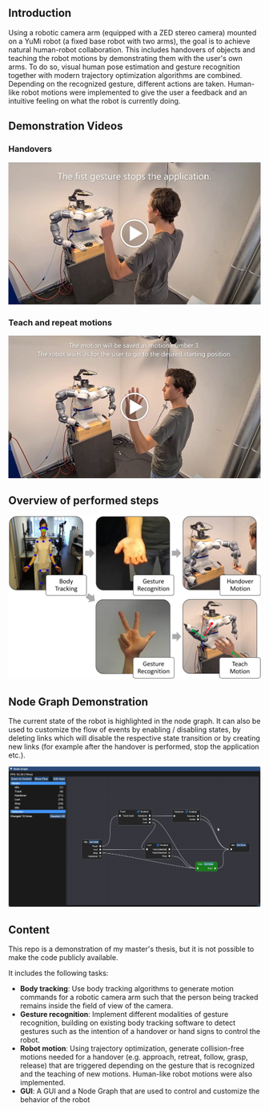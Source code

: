 ## Introduction
Using a robotic camera arm (equipped with a ZED stereo camera) mounted on a YuMi robot (a fixed base robot with two arms), the goal is to achieve natural human-robot collaboration. This includes handovers of objects and teaching the robot motions by demonstrating them with the user's own arms. To do so, visual human pose estimation and gesture recognition together with modern trajectory optimization algorithms are combined. Depending on the recognized gesture, different actions are taken. Human-like robot motions were implemented to give the user a feedback and an intuitive feeling on what the robot is currently doing.

## Demonstration Videos
### Handovers
[![Demo Video](previewHandoverVideo.jpg)](https://drive.google.com/file/d/1yyncGYVv7DoV692pkiEP54egaygbp7yu/view?usp=sharing "Demo Video")

### Teach and repeat motions
[![Demo Video Teaching](previewVideoTeach.jpg)](https://drive.google.com/file/d/1R-EjH70Cn7Vwk-38XOn4Rzy0uknQqzFN/view?usp=sharing "Demo Video Teaching")

## Overview of performed steps
<img src="overviewIntroduction.png" />

## Node Graph Demonstration
The current state of the robot is highlighted in the node graph. It can also be used to customize the flow of events by enabling / disabling states, by deleting links which will disable the respective state transition
or by creating new links (for example after the handover is performed, stop the application etc.).

<img src="imguiDemo.gif" />

## Content

This repo is a demonstration of my master's thesis, but it is not possible to make the code publicly available.

It includes the following tasks:
- **Body tracking**: Use body tracking algorithms to generate motion commands for a robotic camera arm such that the person being tracked remains inside the field of view of the camera. 
- **Gesture recognition**: Implement different modalities of gesture recognition, building on existing body tracking software to detect gestures such as the intention of a handover or hand signs to control the robot.
- **Robot motion**: Using trajectory optimization, generate collision-free motions needed for a handover (e.g. approach, retreat, follow, grasp, release) that are triggered depending on the gesture that is recognized and the teaching of new motions. Human-like robot motions were also implemented.
- **GUI**: A GUI and a Node Graph that are used to control and customize the behavior of the robot
